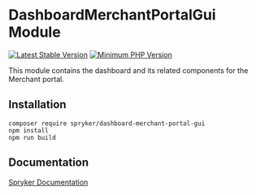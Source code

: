 # DashboardMerchantPortalGui Module
[![Latest Stable Version](https://poser.pugx.org/spryker/dashboard-merchant-portal-gui/v/stable.svg)](https://packagist.org/packages/spryker/dashboard-merchant-portal-gui)
[![Minimum PHP Version](https://img.shields.io/badge/php-%3E%3D%207.4-8892BF.svg)](https://php.net/)

This module contains the dashboard and its related components for the Merchant portal.

## Installation

```
composer require spryker/dashboard-merchant-portal-gui
npm install
npm run build
```

## Documentation

[Spryker Documentation](https://docs.spryker.com)
